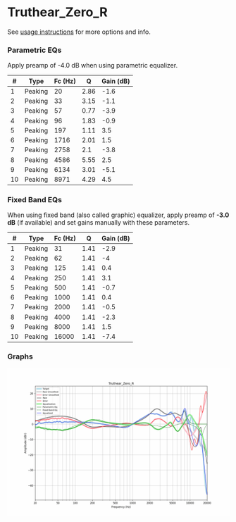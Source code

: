 # Truthear_Zero_R
See [usage instructions](https://github.com/jaakkopasanen/AutoEq#usage) for more options and info.

### Parametric EQs
Apply preamp of -4.0 dB when using parametric equalizer.

|   # | Type    |   Fc (Hz) |    Q |   Gain (dB) |
|-----|---------|-----------|------|-------------|
|   1 | Peaking |        20 | 2.86 |        -1.6 |
|   2 | Peaking |        33 | 3.15 |        -1.1 |
|   3 | Peaking |        57 | 0.77 |        -3.9 |
|   4 | Peaking |        96 | 1.83 |        -0.9 |
|   5 | Peaking |       197 | 1.11 |         3.5 |
|   6 | Peaking |      1716 | 2.01 |         1.5 |
|   7 | Peaking |      2758 | 2.1  |        -3.8 |
|   8 | Peaking |      4586 | 5.55 |         2.5 |
|   9 | Peaking |      6134 | 3.01 |        -5.1 |
|  10 | Peaking |      8971 | 4.29 |         4.5 |

### Fixed Band EQs
When using fixed band (also called graphic) equalizer, apply preamp of **-3.0 dB** (if available) and set gains manually with these parameters.

|   # | Type    |   Fc (Hz) |    Q |   Gain (dB) |
|-----|---------|-----------|------|-------------|
|   1 | Peaking |        31 | 1.41 |        -2.9 |
|   2 | Peaking |        62 | 1.41 |        -4   |
|   3 | Peaking |       125 | 1.41 |         0.4 |
|   4 | Peaking |       250 | 1.41 |         3.1 |
|   5 | Peaking |       500 | 1.41 |        -0.7 |
|   6 | Peaking |      1000 | 1.41 |         0.4 |
|   7 | Peaking |      2000 | 1.41 |        -0.5 |
|   8 | Peaking |      4000 | 1.41 |        -2.3 |
|   9 | Peaking |      8000 | 1.41 |         1.5 |
|  10 | Peaking |     16000 | 1.41 |        -7.4 |

### Graphs
![](./Truthear_Zero_R.png)
